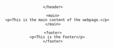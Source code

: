 <!DOCTYPE html>
<html lang="en">
<head>
    <meta charset="UTF-8">
    <meta http-equiv="X-UA-Compatible" content="IE=edge">
    <meta name="viewport" content="width=device-width, initial-scale=1">
    <title>My site</title>    
</head>
<body>
    <header>
       
    </header>

    <main>
        <p>This is the main content of the webpage.</p>
    </main>

    <footer>
        <p>This is the Footer</p>
    </footer>
</body>
</html>
